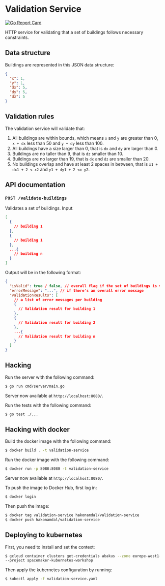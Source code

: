# Validation Service

[![Go Report Card](https://goreportcard.com/badge/github.com/spacemakerai/spacemaker-docker-kubernetes-course)](https://goreportcard.com/report/github.com/spacemakerai/spacemaker-docker-kubernetes-course)

HTTP service for validating that a set of buildings follows necessary
constraints.

## Data structure

Buildings are represented in this JSON data structure:

```json
{
  "x": 1,
  "y": 1,
  "dx": 5,
  "dy": 5,
  "dz": 5
}
```

## Validation rules

The validation service will validate that:

1. All buildings are within bounds, which means `x` and `y` are greater than 0,
   `x + dx` less than 50 and `y + dy` less than 100.
2. All buildings have a size larger than 0, that is `dx` and `dy` are larger than 0.
3. Buildings are no taller than 9, that is `dz` smaller than 10.
4. Buildings are no larger than 19, that is `dx` and `dz` are smaller than 20.
5. No buildings overlap and have at least 2 spaces in between, that is `x1 + dx1 + 2 < x2` and `y1 + dy1 + 2 <= y2`.

## API documentation

### `POST /validate-buildings`

Validates a set of buildings. Input:

```json
[
  {
    // building 1
  },
  {
    // building 1
  },
  ...{
    // building n
  }
]
```

Output will be in the following format:

```json
{
  "isValid": true / false, // overall flag if the set of buildings is valid or not
  "errorMessage": "...", // if there's an overall error message
  "validationResults": [
    // a list of error messages per building
    {
      // Validation result for building 1
    },
    {
      // Validation result for building 2
    },
    ...{
      // Validation result for building n
    }
  ]
}
```

## Hacking

Run the server with the following command:

```bash
$ go run cmd/server/main.go
```

Server now available at `http://localhost:8080/`.

Run the tests with the following command:

```bash
$ go test ./...
```

## Hacking with docker

Build the docker image with the following command:

```bash
$ docker build . -t validation-service
```

Run the docker image with the following command:

```bash
$ docker run -p 8080:8080 -t validation-service
```

Server now available at `http://localhost:8080/`.

To push the image to Docker Hub, first log in:

```bash
$ docker login
```

Then push the image:

```bash
$ docker tag validation-service hakonamdal/validation-service
$ docker push hakonamdal/validation-service
```

## Deploying to kubernetes

First, you need to install and set the context:

```bash
$ gcloud container clusters get-credentials abakus --zone europe-west1-b \
--project spacemaker-kubernetes-workshop
```

Then apply the kubernetes configuration by running:

```bash
$ kubectl apply -f validation-service.yaml
```
